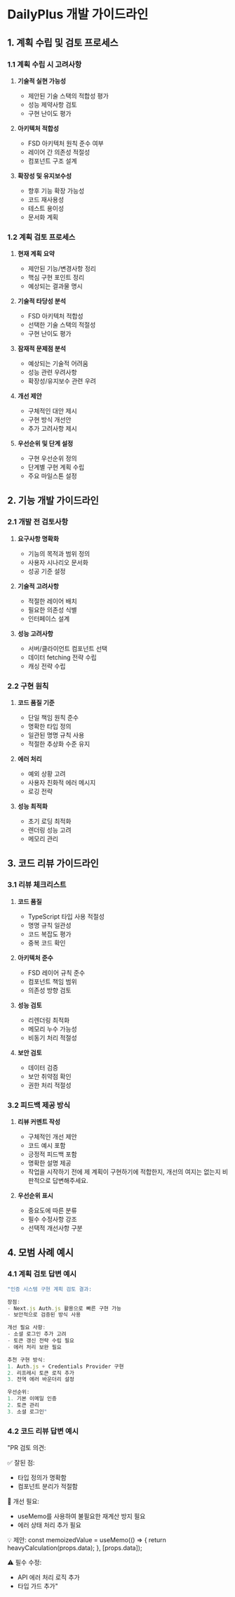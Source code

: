 # DailyPlus 개발 가이드라인

## 1. 계획 수립 및 검토 프로세스

### 1.1 계획 수립 시 고려사항

1. **기술적 실현 가능성**

   - 제안된 기술 스택의 적합성 평가
   - 성능 제약사항 검토
   - 구현 난이도 평가

2. **아키텍처 적합성**

   - FSD 아키텍처 원칙 준수 여부
   - 레이어 간 의존성 적절성
   - 컴포넌트 구조 설계

3. **확장성 및 유지보수성**
   - 향후 기능 확장 가능성
   - 코드 재사용성
   - 테스트 용이성
   - 문서화 계획

### 1.2 계획 검토 프로세스

1. **현재 계획 요약**

   - 제안된 기능/변경사항 정리
   - 핵심 구현 포인트 정리
   - 예상되는 결과물 명시

2. **기술적 타당성 분석**

   - FSD 아키텍처 적합성
   - 선택한 기술 스택의 적절성
   - 구현 난이도 평가

3. **잠재적 문제점 분석**

   - 예상되는 기술적 어려움
   - 성능 관련 우려사항
   - 확장성/유지보수 관련 우려

4. **개선 제안**

   - 구체적인 대안 제시
   - 구현 방식 개선안
   - 추가 고려사항 제시

5. **우선순위 및 단계 설정**
   - 구현 우선순위 정의
   - 단계별 구현 계획 수립
   - 주요 마일스톤 설정

## 2. 기능 개발 가이드라인

### 2.1 개발 전 검토사항

1. **요구사항 명확화**

   - 기능의 목적과 범위 정의
   - 사용자 시나리오 문서화
   - 성공 기준 설정

2. **기술적 고려사항**

   - 적절한 레이어 배치
   - 필요한 의존성 식별
   - 인터페이스 설계

3. **성능 고려사항**
   - 서버/클라이언트 컴포넌트 선택
   - 데이터 fetching 전략 수립
   - 캐싱 전략 수립

### 2.2 구현 원칙

1. **코드 품질 기준**

   - 단일 책임 원칙 준수
   - 명확한 타입 정의
   - 일관된 명명 규칙 사용
   - 적절한 추상화 수준 유지

2. **에러 처리**

   - 예외 상황 고려
   - 사용자 친화적 에러 메시지
   - 로깅 전략

3. **성능 최적화**
   - 초기 로딩 최적화
   - 렌더링 성능 고려
   - 메모리 관리

## 3. 코드 리뷰 가이드라인

### 3.1 리뷰 체크리스트

1. **코드 품질**

   - TypeScript 타입 사용 적절성
   - 명명 규칙 일관성
   - 코드 복잡도 평가
   - 중복 코드 확인

2. **아키텍처 준수**

   - FSD 레이어 규칙 준수
   - 컴포넌트 책임 범위
   - 의존성 방향 검토

3. **성능 검토**

   - 리렌더링 최적화
   - 메모리 누수 가능성
   - 비동기 처리 적절성

4. **보안 검토**
   - 데이터 검증
   - 보안 취약점 확인
   - 권한 처리 적절성

### 3.2 피드백 제공 방식

1. **리뷰 커멘트 작성**

   - 구체적인 개선 제안
   - 코드 예시 포함
   - 긍정적 피드백 포함
   - 명확한 설명 제공
   - 작업을 시작하기 전에 제 계획이 구현하기에 적합한지, 개선의 여지는 없는지 비판적으로 답변해주세요.

2. **우선순위 표시**
   - 중요도에 따른 분류
   - 필수 수정사항 강조
   - 선택적 개선사항 구분

## 4. 모범 사례 예시

### 4.1 계획 검토 답변 예시

```typescript
"인증 시스템 구현 계획 검토 결과:

장점:
- Next.js Auth.js 활용으로 빠른 구현 가능
- 보안적으로 검증된 방식 사용

개선 필요 사항:
- 소셜 로그인 추가 고려
- 토큰 갱신 전략 수립 필요
- 에러 처리 보완 필요

추천 구현 방식:
1. Auth.js + Credentials Provider 구현
2. 리프레시 토큰 로직 추가
3. 전역 에러 바운더리 설정

우선순위:
1. 기본 이메일 인증
2. 토큰 관리
3. 소셜 로그인"
```

### 4.2 코드 리뷰 답변 예시

"PR 검토 의견:

✅ 잘된 점:

- 타입 정의가 명확함
- 컴포넌트 분리가 적절함

🔧 개선 필요:

- useMemo를 사용하여 불필요한 재계산 방지 필요
- 에러 상태 처리 추가 필요

💡 제안:
const memoizedValue = useMemo(() => {
return heavyCalculation(props.data);
}, [props.data]);

⚠️ 필수 수정:

- API 에러 처리 로직 추가
- 타입 가드 추가"
